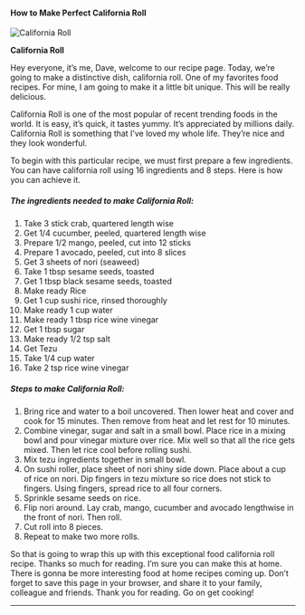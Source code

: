             

#### How to Make Perfect California Roll

![California Roll](https://img-global.cpcdn.com/recipes/72258852/751x532cq70/california-roll-recipe-main-photo.jpg)

**California Roll**

Hey everyone, it’s me, Dave, welcome to our recipe page. Today, we’re going to make a distinctive dish, california roll. One of my favorites food recipes. For mine, I am going to make it a little bit unique. This will be really delicious.

California Roll is one of the most popular of recent trending foods in the world. It is easy, it’s quick, it tastes yummy. It’s appreciated by millions daily. California Roll is something that I’ve loved my whole life. They’re nice and they look wonderful.

To begin with this particular recipe, we must first prepare a few ingredients. You can have california roll using 16 ingredients and 8 steps. Here is how you can achieve it.

##### The ingredients needed to make California Roll:

1.  Take 3 stick crab, quartered length wise
2.  Get 1/4 cucumber, peeled, quartered length wise
3.  Prepare 1/2 mango, peeled, cut into 12 sticks
4.  Prepare 1 avocado, peeled, cut into 8 slices
5.  Get 3 sheets of nori (seaweed)
6.  Take 1 tbsp sesame seeds, toasted
7.  Get 1 tbsp black sesame seeds, toasted
8.  Make ready Rice
9.  Get 1 cup sushi rice, rinsed thoroughly
10.  Make ready 1 cup water
11.  Make ready 1 tbsp rice wine vinegar
12.  Get 1 tbsp sugar
13.  Make ready 1/2 tsp salt
14.  Get Tezu
15.  Take 1/4 cup water
16.  Take 2 tsp rice wine vinegar

##### Steps to make California Roll:

1.  Bring rice and water to a boil uncovered. Then lower heat and cover and cook for 15 minutes. Then remove from heat and let rest for 10 minutes.
2.  Combine vinegar, sugar and salt in a small bowl. Place rice in a mixing bowl and pour vinegar mixture over rice. Mix well so that all the rice gets mixed. Then let rice cool before rolling sushi.
3.  Mix tezu ingredients together in small bowl.
4.  On sushi roller, place sheet of nori shiny side down. Place about a cup of rice on nori. Dip fingers in tezu mixture so rice does not stick to fingers. Using fingers, spread rice to all four corners.
5.  Sprinkle sesame seeds on rice.
6.  Flip nori around. Lay crab, mango, cucumber and avocado lengthwise in the front of nori. Then roll.
7.  Cut roll into 8 pieces.
8.  Repeat to make two more rolls.

So that is going to wrap this up with this exceptional food california roll recipe. Thanks so much for reading. I’m sure you can make this at home. There is gonna be more interesting food at home recipes coming up. Don’t forget to save this page in your browser, and share it to your family, colleague and friends. Thank you for reading. Go on get cooking!

* * *